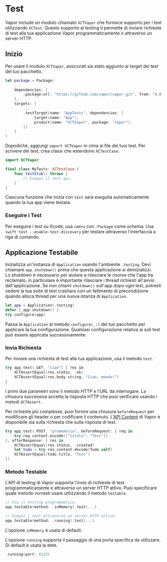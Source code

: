 # Test

Vapor include un modulo chiamato `XCTVapor` che fornisce supporto per i test utilizzando `XCTest`. Questo supporto al testing ti permette di inviare richieste di test alla tua applicazione Vapor programmaticamente o attraverso un server HTTP.

## Inizio

Per usare il modulo `XCTVapor`, assicurati sia stato aggiunto ai target dei test del tuo pacchetto.

```swift
let package = Package(
    ...
    dependencies: [
        .package(url: "https://github.com/vapor/vapor.git", from: "4.0.0")
    ],
    targets: [
        ...
        .testTarget(name: "AppTests", dependencies: [
            .target(name: "App"),
            .product(name: "XCTVapor", package: "vapor"),
        ])
    ]
)
```

Dopodiché, aggiungi `import XCTVapor` in cima ai file dei tuoi test. Per scrivere dei test, crea classi che estendono `XCTestCase`.

```swift
import XCTVapor

final class MyTests: XCTestCase {
    func testStub() throws {
    	// Esegui il test qui.
    }
}
```

Ciascuna funzione che inizia con `test` sarà eseguita automaticamente quando la tua app viene testata.

### Eseguire i Test

Per eseguire i test su Xcode, usa `cmd+u` con `-Package` come schema. Usa `swift test --enable-test-discovery` per testare attraverso l'interfaccia a riga di comando.

## Applicazione Testabile

Inizializza un'instanza di `Application` usando l'ambiente `.testing`. Devi chiamare `app.shutdown()` prima che questa applicazione si deinizializzi.  
Lo shutdown è necessario per aiutare a rilasciare le risorse che l'app ha reclamato, in particolare è importante rilasciare i thread richiesti all'avvio dell'applicazione. Se non chiami `shutdown()` sull'app dopo ogni test, potresti vedere la tua suite di test crashare con un fallimento di precondizione quando alloca thread per una nuova istanza di `Application`.

```swift
let app = Application(.testing)
defer { app.shutdown() }
try configure(app)
```

Passa la `Application` al metodo `configure(_:)` del tuo pacchetto per applicare la tua configurazione. Qualsiasi configurazione relativa ai soli test può essere applicata successivamente.

### Invia Richiesta

Per inviare una richiesta di test alla tua applicazione, usa il metodo `test`.

```swift
try app.test(.GET, "ciao") { res in
    XCTAssertEqual(res.status, .ok)
    XCTAssertEqual(res.body.string, "Ciao, mondo!")
}
```

I primi due parametri sono il metodo HTTP e l'URL da interrogare. La chiusura successiva accetta la risposta HTTP che puoi verificare usando i metodi `XCTAssert`.

Per richieste più complesse, puoi fornire una chiusura `beforeRequest` per modificare gli header o per codificare il contenuto. L'[API Content](../basics/content.md) di Vapor è disponibile sia sulla richiesta che sulla risposta di test.

```swift
try app.test(.POST, "promemoria", beforeRequest: { req in
	try req.content.encode(["titolo": "Test"])
}, afterResponse: { res in
    XCTAssertEqual(res.status, .created)
    let todo = try res.content.decode(Todo.self)
    XCTAssertEqual(todo.title, "Test")
})
```

### Metodo Testable

L'API di testing di Vapor supporta l'invio di richieste di test programmaticamente e attraverso un server HTTP attivo. Puoi specificare quale metodo vorresti usare utilizzando il metodo `testable`.

```swift
// Usa il testing programmatico.
app.testable(method: .inMemory).test(...)

// Esegui i test attraverso un server HTTP attivo.
app.testable(method: .running).test(...)
```

L'opzione `inMemory` è usata di default.

L'opzione `running` supporta il passaggio di una porta specifica da utilizzare. Di default è usata la `8080`.

```swift
.running(port: 8123)
```
